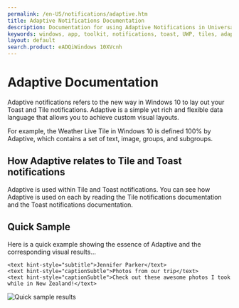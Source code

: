 ```yaml
---
permalink: /en-US/notifications/adaptive.htm
title: Adaptive Notifications Documentation
description: Documentation for using Adaptive Notifications in Universal Windows Platform
keywords: windows, app, toolkit, notifications, toast, UWP, tiles, adaptive
layout: default
search.product: eADQiWindows 10XVcnh
---
```


# Adaptive Documentation

Adaptive notifications refers to the new way in Windows 10 to lay out your Toast and Tile notifications. Adaptive is a simple yet rich and flexible data language that allows you to achieve custom visual layouts.

For example, the Weather Live Tile in Windows 10 is defined 100% by Adaptive, which contains a set of text, image, groups, and subgroups.

## How Adaptive relates to Tile and Toast notifications

Adaptive is used within Tile and Toast notifications. You can see how Adaptive is used on each by reading the Tile notifications documentation and the Toast notifications documentation.

## Quick Sample

Here is a quick example showing the essence of Adaptive and the corresponding visual results...

    <text hint-style="subtitle">Jennifer Parker</text>
    <text hint-style="captionSubtle">Photos from our trip</text>
    <text hint-style="captionSubtle">Check out these awesome photos I took while in New Zealand!</text>

![Quick sample results]({{site.baseurl}}/resources/images/notifications/adaptive/quick-sample.png "Quick Sample")

